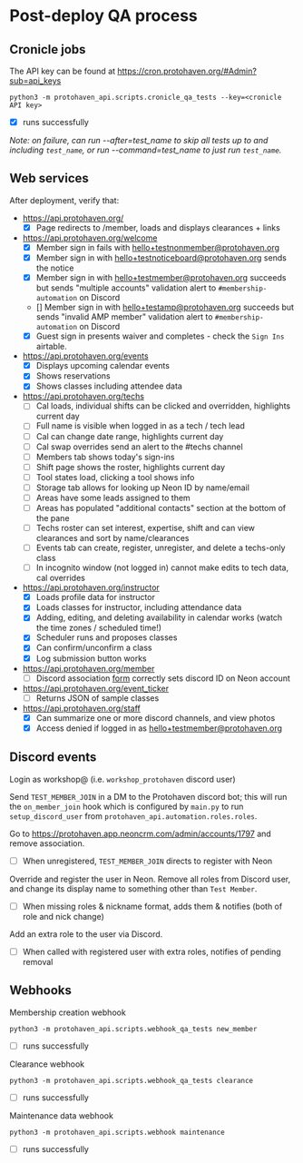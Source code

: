# Post-deploy QA process

## Cronicle jobs

The API key can be found at https://cron.protohaven.org/#Admin?sub=api_keys

```shell
python3 -m protohaven_api.scripts.cronicle_qa_tests --key=<cronicle API key>
```
* [x] runs successfully

*Note: on failure, can run --after=test_name to skip all tests up to and including `test_name`, or run --command=test_name to just run `test_name`.*

## Web services

After deployment, verify that:

* https://api.protohaven.org/
  * [x] Page redirects to /member, loads and displays clearances + links
* https://api.protohaven.org/welcome
  * [x] Member sign in fails with hello+testnonmember@protohaven.org
  * [x] Member sign in with hello+testnoticeboard@protohaven.org sends the notice
  * [x] Member sign in with hello+testmember@protohaven.org succeeds but sends "multiple accounts" validation alert to `#membership-automation` on Discord
  * [] Member sign in with hello+testamp@protohaven.org succeeds but sends "invalid AMP member" validation alert to `#membership-automation` on Discord
  * [x] Guest sign in presents waiver and completes - check the `Sign Ins` airtable.
* https://api.protohaven.org/events
  * [x] Displays upcoming calendar events
  * [x] Shows reservations
  * [x] Shows classes including attendee data
* https://api.protohaven.org/techs
  * [ ] Cal loads, individual shifts can be clicked and overridden, highlights current day
  * [ ] Full name is visible when logged in as a tech / tech lead
  * [ ] Cal can change date range, highlights current day
  * [ ] Cal swap overrides send an alert to the #techs channel
  * [ ] Members tab shows today's sign-ins
  * [ ] Shift page shows the roster, highlights current day
  * [ ] Tool states load, clicking a tool shows info
  * [ ] Storage tab allows for looking up Neon ID by name/email
  * [ ] Areas have some leads assigned to them
  * [ ] Areas has populated "additional contacts" section at the bottom of the pane
  * [ ] Techs roster can set interest, expertise, shift and can view clearances and sort by name/clearances
  * [ ] Events tab can create, register, unregister, and delete a techs-only class
  * [ ] In incognito window (not logged in) cannot make edits to tech data, cal overrides
* https://api.protohaven.org/instructor
  * [x] Loads profile data for instructor
  * [x] Loads classes for instructor, including attendance data
  * [x] Adding, editing, and deleting availability in calendar works (watch the time zones / scheduled time!)
  * [x] Scheduler runs and proposes classes
  * [x] Can confirm/unconfirm a class
  * [x] Log submission button works
* https://api.protohaven.org/member
  * [ ] Discord association [form](https://staging.api.protohaven.org/member?discord_id=asdf) correctly sets discord ID on Neon account
* https://api.protohaven.org/event_ticker
  * [ ] Returns JSON of sample classes
* https://api.protohaven.org/staff
  * [x] Can summarize one or more discord channels, and view photos
  * [x] Access denied if logged in as hello+testmember@protohaven.org

## Discord events

Login as workshop@ (i.e. `workshop_protohaven` discord user)

Send `TEST_MEMBER_JOIN` in a DM to the Protohaven discord bot; this will
run the `on_member_join` hook which is configured by `main.py` to run
`setup_discord_user` from `protohaven_api.automation.roles.roles`.

Go to https://protohaven.app.neoncrm.com/admin/accounts/1797 and remove association.

* [ ] When unregistered, `TEST_MEMBER_JOIN` directs to register with Neon

Override and register the user in Neon. Remove all roles from Discord user, and change its display name to something other than `Test Member`.

* [ ] When missing roles & nickname format, adds them & notifies (both of role and nick change)

Add an extra role to the user via Discord.

* [ ] When called with registered user with extra roles, notifies of pending removal

## Webhooks

Membership creation webhook

```shell
python3 -m protohaven_api.scripts.webhook_qa_tests new_member
```
* [ ] runs successfully

Clearance webhook

```shell
python3 -m protohaven_api.scripts.webhook_qa_tests clearance
```
* [ ] runs successfully

Maintenance data webhook

```shell
python3 -m protohaven_api.scripts.webhook maintenance
```
* [ ] runs successfully

